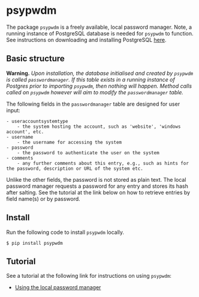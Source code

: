 # psypwdm

The package `psypwdm` is a freely available, local password manager. 
Note, a running instance of PostgreSQL database is needed for `psypwdm` to function. 
See instructions on downloading and installing PostgreSQL [here](https://www.postgresql.org/).

## Basic structure

**Warning.** *Upon installation, the database initialised and created by `psypwdm` is called `passwordmanager`. 
If this table exists in a running instance of Postgres prior to importing `psypwdm`, then nothing will happen.
Method calls called on `psypwdm` however will aim to modify the `passwordmanager` table.*

The following fields in the `passwordmanager` table are designed for user input:

    - useraccountsystemtype
        - the system hosting the account, such as 'website', 'windows account', etc.
    - username
        - the username for accessing the system
    - password
        - the password to authenticate the user on the system
    - comments
        - any further comments about this entry, e.g., such as hints for the password, description or URL of the system etc.

Unlike the other fields, the password is not stored as plain text. The local password manager 
requests a password for any entry and stores its hash after salting. See the tutorial at the link below
on how to retrieve entries by field name(s) or by password.

## Install

Run the following code to install `psypwdm` locally.

    $ pip install psypwdm

## Tutorial

See a tutorial at the following link for instructions on using `psypwdm`:

 - [Using the local password manager](https://nbviewer.org/github/KshkB/local-password-manager/blob/main/tutorials/using_pwdm.ipynb)

